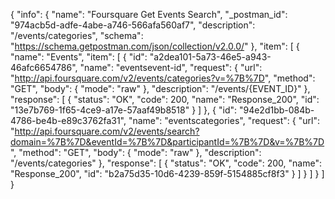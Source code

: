 {
  "info": {
    "name": "Foursquare Get Events Search",
    "_postman_id": "974acb5d-adfe-4abe-a746-566afa560af7",
    "description": "/events/categories",
    "schema": "https://schema.getpostman.com/json/collection/v2.0.0/"
  },
  "item": [
    {
      "name": "Events",
      "item": [
        {
          "id": "a2dea101-5a73-46e5-a943-46afc6654786",
          "name": "eventsevent-id",
          "request": {
            "url": "http://api.foursquare.com/v2/events/categories?v=%7B%7D",
            "method": "GET",
            "body": {
              "mode": "raw"
            },
            "description": "/events/{EVENT_ID}"
          },
          "response": [
            {
              "status": "OK",
              "code": 200,
              "name": "Response_200",
              "id": "13e7b769-1f65-4ce9-a17e-57aaf49b8518"
            }
          ]
        },
        {
          "id": "94e2d1bb-084b-4786-be4b-e89c3762fa31",
          "name": "eventscategories",
          "request": {
            "url": "http://api.foursquare.com/v2/events/search?domain=%7B%7D&eventId=%7B%7D&participantId=%7B%7D&v=%7B%7D",
            "method": "GET",
            "body": {
              "mode": "raw"
            },
            "description": "/events/categories"
          },
          "response": [
            {
              "status": "OK",
              "code": 200,
              "name": "Response_200",
              "id": "b2a75d35-10d6-4239-859f-5154885cf8f3"
            }
          ]
        }
      ]
    }
  ]
}